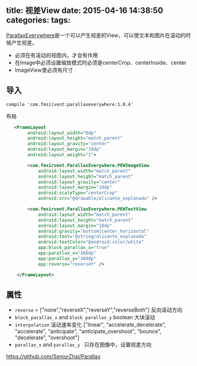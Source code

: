 title: 视差View
date: 2015-04-16 14:38:50
categories:
tags:
---
[ParallaxEverywhere](https://github.com/Narfss/ParallaxEverywhere)是一个可以产生视差的View，可以使文本和图片在滚动的时候产生视差。
<!--more-->
- 必须在有滚动的视图内，才会有作用
- 在Image中必须设置缩放模式时必须是centerCrop、centerInside、center
- ImageView里必须有尺寸

## 导入
```
compile 'com.fmsirvent:parallaxeverywhere:1.0.4'
```
布局
```xml
   <FrameLayout
        android:layout_width="0dp"
        android:layout_height="match_parent"
        android:layout_gravity="center"
        android:layout_margin="10dp"
        android:layout_weight="1">

        <com.fmsirvent.ParallaxEverywhere.PEWImageView
            android:layout_width="match_parent"
            android:layout_height="match_parent"
            android:layout_gravity="center"
            android:layout_margin="10dp"
            android:scaleType="centerCrop"
            android:src="@drawable/alicante_explanada" />

        <com.fmsirvent.ParallaxEverywhere.PEWTextView
            android:layout_width="match_parent"
            android:layout_height="match_parent"
            android:layout_margin="10dp"
            android:gravity="bottom|center_horizontal"
            android:text="@string/alicante_explanada"
            android:textColor="@android:color/white"
            app:block_parallax_x="true"
            app:parallax_x="160dp"
            app:parallax_y="160dp"
            app:reverse="reverseY" />

    </FrameLayout>
```

## 属性
- `reverse` = ["none","reverseX","reverseY","reverseBoth"] 反向滚动方向
- `block_parallax_x` and `block_parallax_y` boolean 大块滚动
- `interpolation` 滚动速率变化 ["linear", "accelerate_decelerate", "accelerate", "anticipate", "anticipate_overshoot", "bounce", "decelerate", "overshoot"] 
- `parallax_x` and `parallax_y ` 只存在图像中，设置视差方向

<https://github.com/SeniorZhai/Parallax>